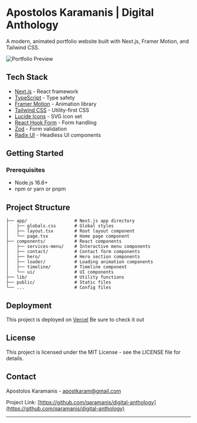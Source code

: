 # Apostolos Karamanis | Digital Anthology

A modern, animated portfolio website built with Next.js, Framer Motion, and Tailwind CSS.

![Portfolio Preview](https://images.unsplash.com/photo-1510519138101-570d1dca3d66?q=80&w=2647&auto=format&fit=crop&ixlib=rb-4.0.3&ixid=M3wxMjA3fDB8MHxwaG90by1wYWdlfHx8fGVufDB8fHx8fA%3D%3D)

## Tech Stack

- [Next.js](https://nextjs.org/) - React framework
- [TypeScript](https://www.typescriptlang.org/) - Type safety
- [Framer Motion](https://www.framer.com/motion/) - Animation library
- [Tailwind CSS](https://tailwindcss.com/) - Utility-first CSS
- [Lucide Icons](https://lucide.dev/) - SVG icon set
- [React Hook Form](https://react-hook-form.com/) - Form handling
- [Zod](https://zod.dev/) - Form validation
- [Radix UI](https://www.radix-ui.com/) - Headless UI components

## Getting Started

### Prerequisites

- Node.js 16.8+ 
- npm or yarn or pnpm


## Project Structure

```
├── app/                  # Next.js app directory
│   ├── globals.css       # Global styles
│   ├── layout.tsx        # Root layout component
│   └── page.tsx          # Home page component
├── components/           # React components
│   ├── services-menu/    # Interactive menu components
│   ├── contact/          # Contact form components
│   ├── hero/             # Hero section components
│   ├── loader/           # Loading animation components
│   ├── timeline/         # Timeline component
│   └── ui/               # UI components
├── lib/                  # Utility functions
├── public/               # Static files
└── ...                   # Config files
```

## Deployment
This project is deployed on [Vercel](https://portofolio-v2-tau.vercel.app/)
Be sure to check it out

## License

This project is licensed under the MIT License - see the LICENSE file for details.

## Contact

Apostolos Karamanis - [apostkaram@gmail.com](mailto:apostkaram@gmail.com)

Project Link: [https://github.com/qaramanis/digital-anthology](https://github.com/qaramanis/digital-anthology)

----
